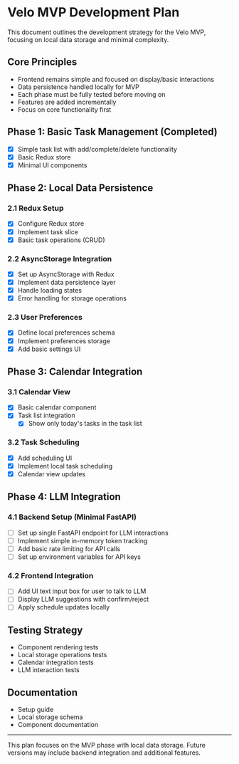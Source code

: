 # Velo MVP Development Plan

This document outlines the development strategy for the Velo MVP, focusing on local data storage and minimal complexity.

## Core Principles
- Frontend remains simple and focused on display/basic interactions
- Data persistence handled locally for MVP
- Each phase must be fully tested before moving on
- Features are added incrementally
- Focus on core functionality first

## Phase 1: Basic Task Management (Completed)
- [x] Simple task list with add/complete/delete functionality
- [x] Basic Redux store
- [x] Minimal UI components

## Phase 2: Local Data Persistence
### 2.1 Redux Setup
- [x] Configure Redux store
- [x] Implement task slice
- [x] Basic task operations (CRUD)

### 2.2 AsyncStorage Integration
- [x] Set up AsyncStorage with Redux
- [x] Implement data persistence layer
- [x] Handle loading states
- [x] Error handling for storage operations

### 2.3 User Preferences
- [x] Define local preferences schema
- [x] Implement preferences storage
- [x] Add basic settings UI

## Phase 3: Calendar Integration
### 3.1 Calendar View
- [x] Basic calendar component
- [x] Task list integration
  - [x] Show only today's tasks in the task list

### 3.2 Task Scheduling
- [x] Add scheduling UI
- [x] Implement local task scheduling
- [x] Calendar view updates

## Phase 4: LLM Integration
### 4.1 Backend Setup (Minimal FastAPI)
- [ ] Set up single FastAPI endpoint for LLM interactions
- [ ] Implement simple in-memory token tracking
- [ ] Add basic rate limiting for API calls
- [ ] Set up environment variables for API keys

### 4.2 Frontend Integration
- [ ] Add UI text input box for user to talk to LLM
- [ ] Display LLM suggestions with confirm/reject
- [ ] Apply schedule updates locally

## Testing Strategy
- Component rendering tests
- Local storage operations tests
- Calendar integration tests
- LLM interaction tests

## Documentation
- Setup guide
- Local storage schema
- Component documentation

---

This plan focuses on the MVP phase with local data storage. Future versions may include backend integration and additional features. 